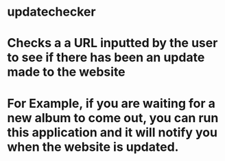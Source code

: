 # updatechecker

# Checks a a URL inputted by the user to see if there has been an update made to the website
# For Example, if you are waiting for a new album to come out, you can run this application and it will notify you when the website is updated. 
